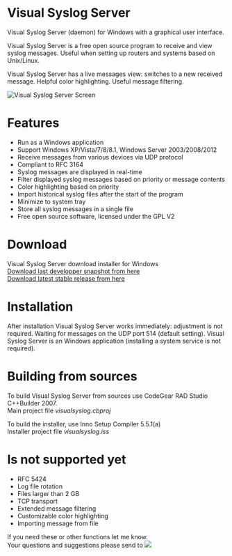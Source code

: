 Visual Syslog Server
===
Visual Syslog Server (daemon) for Windows with a graphical user interface.

Visual Syslog Server is a free open source program to receive and view syslog messages. Useful when setting up routers and systems based on Unix/Linux.

Visual Syslog Server has a live messages view: switches to a new received message. Helpful color highlighting. Useful message filtering.

![Visual Syslog Server Screen](https://github.com/MaxBelkov/visualsyslog/blob/master/screens/screen1.png?raw=true)

Features
===
* Run as a Windows application
* Support Windows XP/Vista/7/8/8.1, Windows Server 2003/2008/2012
* Receive messages from various devices via UDP protocol
* Compliant to RFC 3164
* Syslog messages are displayed in real-time
* Filter displayed syslog messages based on priority or message contents
* Сolor highlighting based on priority
* Import historical syslog files after the start of the program
* Minimize to system tray
* Store all syslog messages in a single file
* Free open source software, licensed under the GPL V2

Download
===
Visual Syslog Server download installer for Windows  
[Download last developper snapshot from here](https://github.com/MaxBelkov/visualsyslog/blob/master/Output/visualsyslog_setup.exe?raw=true)  
[Download latest stable release from here](https://github.com/MaxBelkov/visualsyslog/releases/latest)

Installation
===
After installation Visual Syslog Server works immediately: adjustment is not required.
Waiting for messages on the UDP port 514 (default setting).
Visual Syslog Server is an Windows application (installing a system service is not required).

Building from sources
===
To build Visual Syslog Server from sources use CodeGear RAD Studio C++Builder 2007.  
Main project file _visualsyslog.cbproj_

To build the installer, use Inno Setup Compiler 5.5.1(a)  
Installer project file _visualsyslog.iss_

Is not supported yet
===
* RFC 5424
* Log file rotation
* Files larger than 2 GB
* TCP transport
* Extended message filtering
* Customizable color highlighting
* Importing message from file

If you need these or other functions let me know.  
Your questions and suggestions please send to ![ ](https://github.com/MaxBelkov/visualsyslog/blob/master/screens/m.png?raw=true)
